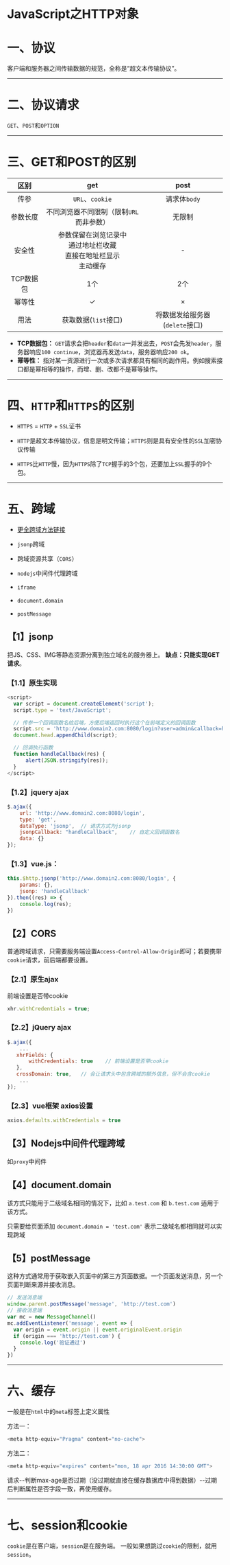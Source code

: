 # JavaScript之HTTP对象

# 一、协议

客户端和服务器之间传输数据的规范，全称是“超文本传输协议”。

---

# 二、协议请求

`GET`、`POST`和`OPTION`

---

# 三、GET和POST的区别

|区别|get|post|
|:--:|:--:|:--:|
|传参|`URL`、`cookie`|请求体`body`|
|参数长度|不同浏览器不同限制（限制`URL`而非参数）|无限制|
|安全性|参数保留在浏览记录中 <br> 通过地址栏收藏 <br> 直接在地址栏显示<br>主动缓存|-|
|TCP数据包|1个|2个|
|幂等性|✓|×|
|用法|获取数据(`list`接口)|将数据发给服务器(`delete`接口)|


- **TCP数据包：** `GET`请求会把`header`和`data`一并发出去，`POST`会先发`header`，服务器响应`100 continue`，浏览器再发送`data`，服务器响应`200 ok`。
- **幂等性：** 指对某一资源进行一次或多次请求都具有相同的副作用。例如搜索接口都是幂相等的操作，而增、删、改都不是幂等操作。

---

# 四、`HTTP`和`HTTPS`的区别

- `HTTPS` = `HTTP` + `SSL`证书

- `HTTP`是超文本传输协议，信息是明文传输；`HTTPS`则是具有安全性的`SSL`加密协议传输

- `HTTPS`比`HTTP`慢，因为`HTTPS`除了`TCP`握手的3个包，还要加上`SSL`握手的9个包。

---

# 五、跨域

- [更全跨域方法链接](https://segmentfault.com/a/1190000011145364)

- `jsonp`跨域
- 跨域资源共享（`CORS`）
- `nodejs`中间件代理跨域
- `iframe`
- `document.domain`
- `postMessage`

## 【1】jsonp

把JS、CSS、IMG等静态资源分离到独立域名的服务器上。
**缺点：只能实现GET请求**。

### 【1.1】原生实现

```js
<script>
  var script = document.createElement('script');
  script.type = 'text/JavaScript';

  // 传参一个回调函数名给后端，方便后端返回时执行这个在前端定义的回调函数
  script.src = 'http://www.domain2.com:8080/login?user=admin&callback=handleCallback';
  document.head.appendChild(script);

  // 回调执行函数
  function handleCallback(res) {
      alert(JSON.stringify(res));
  }
</script>
```

### 【1.2】jquery ajax

```js
$.ajax({
    url: 'http://www.domain2.com:8080/login',
    type: 'get',
    dataType: 'jsonp',  // 请求方式为jsonp
    jsonpCallback: "handleCallback",    // 自定义回调函数名
    data: {}
});
```

### 【1.3】vue.js：

```js
this.$http.jsonp('http://www.domain2.com:8080/login', {
    params: {},
    jsonp: 'handleCallback'
}).then((res) => {
    console.log(res); 
})
```
## 【2】CORS

普通跨域请求，只需要服务端设置`Access-Control-Allow-Origin`即可；若要携带`cookie`请求，前后端都要设置。

### 【2.1】原生ajax

前端设置是否带cookie

```js
xhr.withCredentials = true;
```

### 【2.2】jQuery ajax

```js
$.ajax({
    ...
   xhrFields: {
       withCredentials: true    // 前端设置是否带cookie
   },
   crossDomain: true,   // 会让请求头中包含跨域的额外信息，但不会含cookie
    ...
});
```

### 【2.3】vue框架 axios设置

```js
axios.defaults.withCredentials = true
```
## 【3】Nodejs中间件代理跨域

如`proxy`中间件

## 【4】document.domain
该方式只能用于二级域名相同的情况下，比如 `a.test.com` 和 `b.test.com` 适用于该方式。

只需要给页面添加 `document.domain = 'test.com'` 表示二级域名都相同就可以实现跨域

## 【5】postMessage

这种方式通常用于获取嵌入页面中的第三方页面数据。一个页面发送消息，另一个页面判断来源并接收消息。

```js
// 发送消息端
window.parent.postMessage('message', 'http://test.com')
// 接收消息端
var mc = new MessageChannel()
mc.addEventListener('message', event => {
  var origin = event.origin || event.originalEvent.origin
  if (origin === 'http://test.com') {
    console.log('验证通过')
  }
})
```

---

# 六、缓存

一般是在`html`中的`meta`标签上定义属性

方法一：

```js
<meta http-equiv="Pragma" content="no-cache">
```

方法二：

```js
<meta http-equiv="expires" content="mon, 18 apr 2016 14:30:00 GMT">
```

请求--判断max-age是否过期（没过期就直接在缓存数据库中得到数据）--过期后判断属性是否字段一致，再使用缓存。

---

# 七、session和cookie

`cookie`是在客户端，`session`是在服务端。
一般如果想跳过`cookie`的限制，就用`session`。
